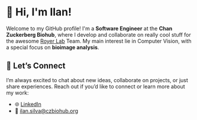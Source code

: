 # 👋 Hi, I'm Ilan!

Welcome to my GitHub profile! I'm a **Software Engineer** at the **Chan Zuckerberg Biohub**, where I develop and collaborate on really cool stuff for the awesome [Royer Lab](https://github.com/royerlab) Team. My main interest lie in Computer Vision, with a special focus on **bioimage analysis**. 

## 🤝 Let’s Connect

I’m always excited to chat about new ideas, collaborate on projects, or just share experiences. Reach out if you’d like to connect or learn more about my work:

- 🌐 [LinkedIn](https://www.linkedin.com/in/ilan-silva)
- 📧 [ilan.silva@czbiohub.org](mailto:ilan.silva@czbiohub.org)

<!--
**ilan-theodoro/ilan-theodoro** is a ✨ _special_ ✨ repository because its `README.md` (this file) appears on your GitHub profile.

Here are some ideas to get you started:

- 🔭 I’m currently working on ...
- 🌱 I’m currently learning ...
- 👯 I’m looking to collaborate on ...
- 🤔 I’m looking for help with ...
- 💬 Ask me about ...
- 📫 How to reach me: ...
- 😄 Pronouns: ...
- ⚡ Fun fact: ...
-->
